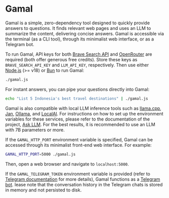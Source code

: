 # Gamal

Gamal is a simple, zero-dependency tool designed to quickly provide answers to questions. It finds relevant web pages and uses an LLM to summarize the content, delivering concise answers.  Gamal is accessible via the terminal (as a CLI tool), through its minimalist web interface, or as a Telegram bot.

To run Gamal, API keys for both [Brave Search API](https://brave.com/search/api/) and [OpenRouter](https://openrouter.ai) are required (both offer generous free credits). Store these keys as `BRAVE_SEARCH_API_KEY` and `LLM_API_KEY`, respectively. Then use either [Node.js](https://nodejs.org) (>= v18) or [Bun](https://bun.sh) to run Gamal:

```bash
./gamal.js
```

For instant answers, you can pipe your questions directly into Gamal:
```bash
echo "List 5 Indonesia's best travel destinations" | ./gamal.js
```

Gamal is also compatible with local LLM inference tools such as [llama.cpp](https://github.com/ggerganov/llama.cpp), [Jan](https://jan.ai), [Ollama](https://ollama.com), and [LocalAI](https://localai.io). For instructions on how to set up the environment variables for these services, please refer to the documentation of the project, [Ask LLM](https://github.com/ariya/ask-llm?tab=readme-ov-file#using-local-llm-servers). For the best results, it is recommended to use an LLM with 7B parameters or more.

If the `GAMAL_HTTP_PORT` environment variable is specified, Gamal can be accessed through its minimalist front-end web interface. For example:
```bash
GAMAL_HTTP_PORT=5000 ./gamal.js
```
Then, open a web browser and navigate to `localhost:5000`.

If the `GAMAL_TELEGRAM_TOKEN` environment variable is provided (refer to [Telegram documentation](https://core.telegram.org/bots/tutorial#obtain-your-bot-token) for more details), Gamal functions as a [Telegram bot](https://core.telegram.org/bots). lease note that the conversation history in the Telegram chats is stored in memory and not persisted to disk.
